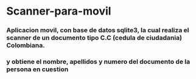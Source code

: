 # Scanner-para-movil

### Aplicacion movil, con base de datos sqlite3, la cual realiza el scanner de un documento tipo C.C (cedula de ciudadania) Colombiana.
### y obtiene el nombre, apellidos y numero del documento de la persona en cuestion
